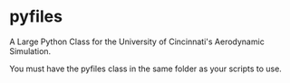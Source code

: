 # pyfiles
A Large Python Class for the University of Cincinnati's Aerodynamic Simulation. 

You must have the pyfiles class in the same folder as your scripts to use. 
